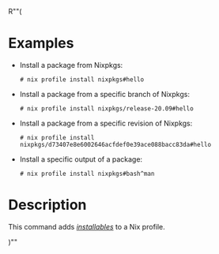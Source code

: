 R""(

# Examples

* Install a package from Nixpkgs:

  ```console
  # nix profile install nixpkgs#hello
  ```

* Install a package from a specific branch of Nixpkgs:

  ```console
  # nix profile install nixpkgs/release-20.09#hello
  ```

* Install a package from a specific revision of Nixpkgs:

  ```console
  # nix profile install nixpkgs/d73407e8e6002646acfdef0e39ace088bacc83da#hello
  ```

* Install a specific output of a package:

  ```console
  # nix profile install nixpkgs#bash^man
  ```


# Description

This command adds [*installables*](./nix.md#installables) to a Nix profile.

)""
